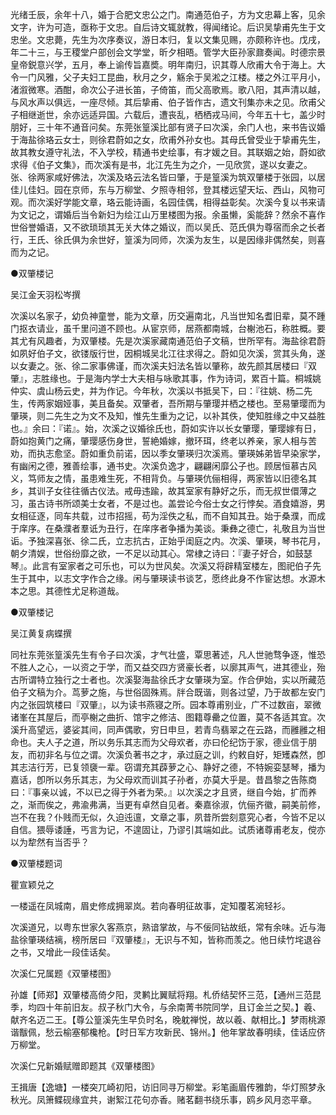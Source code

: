 <!-- { "loadSidebar": true } -->
光绪壬辰，余年十八，婚于合肥文忠公之门。南通范伯子，方为文忠幕上客，见余文字，许为可造，亟称于文忠。自后诗文辄就教，得闻绪论。后识吴挚甫先生于文忠坐。文忠薨，先生为次序奏议，游日本归，复以文集见赐，亦颇称许也。戊戌，年二十三，与王稷堂户部创会文学堂，昕夕相晤。管学大臣孙家鼐奏闻。时德宗景皇帝鋭意兴学，五月，奉上谕传旨嘉奬。明年南归，识其尊人欣甫大令于海上。大令一门风雅，父子夫妇工昆曲，秋月之夕，觞余于吴淞之江楼。楼之外江平月小，渚溆微寒。酒酣，命次公子进长笛，子倚笛，而父高歌焉。歌八阳，其声清以越，与风水声以俱远，一座尽倾。其后挚甫、伯子皆作古，遗文刊集亦未之见。欣甫父子相继逝世，余亦远适异国。六载后，遭丧乱，栖栖戎马间，今年五十七，盖少时朋好，三十年不通音问矣。东莞张篁溪比部有贤子曰次溪，余门人也，来书告议婚于海盐徐珞云女士，则徐君蔚如之女，欣甫外孙女也。其母氏曾受业于挚甫先生，故其教女遵守礼法，不入学校，精通书史绘事，有才媛之目。其联姻之始，蔚如欲求得《伯子文集》，而次溪有是书，北江先生为之介，一见欣赏，遂以女妻之。张、徐两家咸好佛法，次溪及珞云法名皆曰肇，于是篁溪为筑双肇楼于张园，以居佳儿佳妇。园在京师，东与万柳堂、夕照寺相邻，登其楼远望天坛、西山，风物可观。而次溪好学能文章，珞云能诗画，名园佳偶，相得益彰矣。次溪今复以书来请为文记之，谓婚后当令新妇为绘江山万里楼图为报。余虽懒，奚能辞？然余不喜作世俗誉婚语，又不欲琐琐其无关大体之婚议，而以吴氏、范氏俱为尊宿而余之长者行，王氏、徐氏俱为余世好，篁溪为同师，次溪为友生，以是因缘非偶然矣，则喜而为之记。

●双肇楼记

吴江金天羽松岑撰

次溪以名家子，幼负神童誉，能为文章，历交遍南北，凡当世知名耆旧辈，莫不踵门抠衣请业，虽千里问道不顾也。从宦京师，居燕都南城，台榭池石，称胜概。要其尤有风趣者，为双肇楼。先是次溪家藏南通范伯子文稿，世所罕有。海盐徐君蔚如夙好伯子文，欲镂版行世，因桐城吴北江往求得之。蔚如见次溪，赏其头角，遂以女妻之。张、徐二家事佛谨，而次溪夫妇法名皆以肇称，故先颜其居楼曰『双肇』，志胜缘也。于是海内学士大夫相与咏歌其事，作为诗词，累百十篇。桐城姚仲实、虞山杨云史，并为作记。今年秋，次溪以书抵吴下，曰：『往姚、杨二先生，传两家姻娅事，美且备矣。双肇者，吾所期与肇璎并栖之楼也。至易肇璎而为肇瑛，则二先生之为文不及知，惟先生重为之记，以补其佚，使知胜缘之中又益胜也。』余曰：『诺』。始，次溪之议婚徐氏也，蔚如实许以长女肇璎，肇璎嫁有日，蔚如抱黄门之痛，肇璎感伤身世，誓絶婚嫁，撤环珥，终老以养亲，家人相与苦劝，而执志愈坚。蔚如重负前诺，因以季女肇瑛归次溪焉。肇瑛姊弟皆早染家学，有幽闲之德，雅善绘事，通书史。次溪负逸才，翩翩闲靡公子也。顾居恒慕古风义，笃师友之情，虽患难生死，不相背负。与肇瑛伉俪相得，两家皆以旧德名其乡，其训子女往往循古仪法。戒毋违踰，故其室家有静好之乐，而无叔世儇薄之习，虽古诗书所颂美士女者，不是过也。盖尝论今俗士女之行悖矣。酒食嬉游，男女相征逐，同车共载，过市招摇，苟为淫佚之私，而不自知其丑。始于桑濮，而成于庠序。在桑濮者羣诋为丑行，在庠序者争播为美谈。秉彝之德亡，礼敬且为当世诟。予独深喜张、徐二氏，立志抗古，正始乎闺庭之内。次溪、肇瑛，琴书花月，朝夕清娱，世俗纷靡之欲，一不足以动其心。常棣之诗曰：『妻子好合，如鼓瑟琴』。此言有室家者之可乐也，可以为世风矣。次溪又将辟精室楼左，图祀伯子先生于其中，以志文字作合之缘。闲与肇瑛读书谈艺，愿终此身不作宦达想。水源木本之思。其德性尤足称道哉。

●双肇楼记

吴江黄复病蝶撰

同社东莞张篁溪先生有令子曰次溪，才气壮盛，覃思著述，凡人世驰骛争逐，惟恐不胜人之心，一以资之于学，而又益交四方贤豪长者，以廓其声气，进其德业，殆古所谓特立独行之士者也。次溪娶海盐徐氏才女肇瑛为室。作合伊始，实以所藏范伯子文稿为介。茑萝之施，与世俗固殊焉。牉合既谐，则各过望，乃于故都左安门内之张园筑楼曰『双肇』，以为读书燕寝之所。园本尊甫别业，广不过数亩，翠微诸峯在其屋后，而亭榭之曲折、馆宇之修洁、图籍尊罍之位置，莫不各适其宜。次溪升高望远，婆娑其间，同声偶歌，穷日申旦，若青鸟翡翠之在云路，而雝雝之相命也。夫人子之道，所以务乐其志而为父母欢者，亦曰伦纪饬于家，德业信于朋友，而初非名与位之谓。次溪负著书之才，承过庭之训，约敕自好，矩矱森然，卽其志洁行芳，已复领褏一辈。窃谓充其薜萝之心、静好之德，不特婉娈瑟琴，播为嘉话，卽所以务乐其志，为父母欢而训其子孙者，亦莫大乎是。昔昌黎之告陈商曰：『事亲以诚，不以已之得于外者为荣。』以次溪之才且贤，继自今始，扩而养之，渐而俟之，弗渝弗满，当更有卓然自见者。秦嘉徐淑，伉俪齐徽，嗣美前修，岂不在我？仆贱而无似，久迫迍邅，文章之事，夙昔所尝刻意究心者，今皆不足以自信。猥辱诿諈，丐言为记，不遑固让，乃谬引其端如此。试质诸尊甫老友，傥亦以为犂然有当否乎？

●双肇楼题词

瞿宣颖兑之

一楼遥在凤城南，眉史修成拥翠岚。若向春明征故事，定知覆茗涴轻衫。

次溪道兄，以粤东世家久客燕京，熟谙掌故，与不佞同钻故纸，常有余味。近与海盐徐肇瑛结褵，榜所居曰『双肇楼』，无识与不知，皆称而羡之。他日续竹垞退谷之书，又增此一段佳话矣。

次溪仁兄属题《双肇楼图》

孙雄【师郑】双肇楼高倚夕阳，灵鹣比翼赋将翔。札侨结契怀三范，【通州三范昆季，均四十年前旧友。叔子秋门大令，与余南菁书院同学，且订金兰之契。】羲、献齐名迈二王。【尊公篁溪先生早负时名，晚躭禅悦，故以羲、献相比。】梦雨桃源谐黻佩，愁云榆塞郁欃枪。【时日军方攻新民、锦州。】他年掌故春明续，佳话应侪万柳堂。

次溪仁兄新婚赋赠即题其《双肇楼图》

王揖唐【逸塘】一楼突兀崎初阳，访旧同寻万柳堂。彩笔画眉传雅韵，华灯照梦永秋光。凤箫鲽砚缘宜共，谢絮江花句亦香。赌茗翻书绕乐事，鸥乡风月恣平章。


